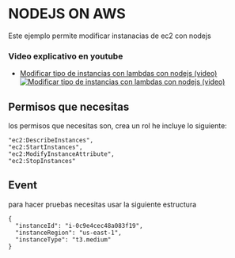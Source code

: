 # NODEJS ON AWS
Este ejemplo permite modificar instanacias de ec2 con nodejs

### Video explicativo en youtube
- [Modificar tipo de instancias con lambdas con nodejs (video)](https://youtu.be/BGIvZpsFTw4)
[![Modificar tipo de instancias con lambdas con nodejs (video)](https://github.com/culturadevops/nodejs_on_aws/tree/master/lambda.modifyEC2/1.png)](https://www.youtube.com/embed/aia6-eIMe4g)

## Permisos que necesitas
los permisos que necesitas son, crea un rol he incluye lo siguiente:
```
"ec2:DescribeInstances",
"ec2:StartInstances",
"ec2:ModifyInstanceAttribute",
"ec2:StopInstances"
```

## Event
para hacer pruebas necesitas usar la siguiente estructura
```
{
  "instanceId": "i-0c9e4cec48a083f19",
  "instanceRegion": "us-east-1",
  "instanceType": "t3.medium"
}   
```


